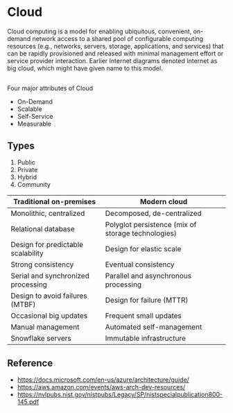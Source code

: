 # Cloud
Cloud computing is a model for enabling ubiquitous, convenient, on-demand network access to a shared pool of configurable computing resources (e.g., networks, servers, storage, applications, and services) that can be rapidly provisioned and released with minimal management effort or service provider interaction.
Earlier Internet diagrams denoted Internet as big cloud, which might have given name to this model.


## 

 Four major attributes of Cloud
* On-Demand
* Scalable
* Self-Service
* Measurable

## Types
1. Public
1. Private
1. Hybrid
1. Community

|Traditional on-premises | Modern cloud  |
|---|---|
| Monolithic, centralized | Decomposed, de-centralized|
| Relational database  | Polyglot persistence (mix of storage technologies) | 
|Design for predictable scalability   | Design for elastic scale	  |
| Strong consistency  | Eventual consistency  | 
| Serial and synchronized processing  | Parallel and asynchronous processing   | 
| Design to avoid failures (MTBF)  | Design for failure (MTTR)  | 
| Occasional big updates  | Frequent small updates  | 
| Manual management  | Automated self-management  | 
| Snowflake servers | Immutable infrastructure|


## Reference
* https://docs.microsoft.com/en-us/azure/architecture/guide/
* https://aws.amazon.com/events/aws-arch-dev-resources/
* https://nvlpubs.nist.gov/nistpubs/Legacy/SP/nistspecialpublication800-145.pdf











